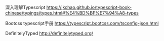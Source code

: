 
深入理解Typescript
https://jkchao.github.io/typescript-book-chinese/typings/types.html#%E4%BD%BF%E7%94%A8-types

Bootcss typescript手册
https://typescript.bootcss.com/tsconfig-json.html

DefinitelyTyped
http://definitelytyped.org/